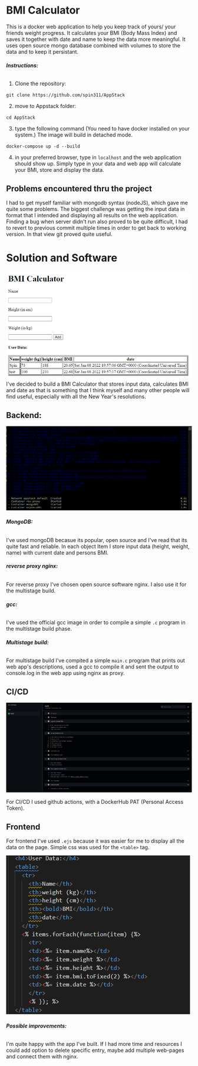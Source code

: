 # BMI Calculator
This is a docker web application to help you keep track of yours/ your friends weight progress.
 It calculates your BMI (Body Mass Index) and saves it together with date and name to keep the data more meaningful.
 It uses open source mongo database combined with volumes to store the data and to keep it persistant.

###### **Instructions:**

1. Clone the repository:
```Shell 
git clone https://github.com/spin311/AppStack
```
2. move to Appstack folder:
```Shell 
cd AppStack
```

3. type the following command (You need to have docker installed on your system.) The image will build in detached mode.
```Shell 
docker-compose up -d --build
```
4. in your preferred browser, type in ```localhost``` and the web application should show up.
Simply type in your data and web app will calculate your BMI, store and display the data.

## Problems encountered thru the project

I had to get myself familiar with mongodb syntax (nodeJS), which gave me quite some problems. 
The biggest challenge was getting the input data in format that I intended and displaying all results on the web application.
Finding a bug when server didn't run also proved to be quite difficult, I had to revert to previous commit multiple times in order to get back to working version. In that view git proved quite useful.

# Solution and Software
![Solution](./pictures/Solution.png?raw=true "Solution")
I've decided to build a BMI Calculator that stores input data, calculates BMI and date as that is something that I think myself and many other people will find useful, especially with all the New Year's resolutions. 
## **Backend:**
![cmd](pictures/cmd.png?raw=true "cmd")
###### **MongoDB:**
I've used mongoDB becasue its popular, open source and I've read that its quite fast and reliable.
In each object Item I store input data (height, weight, name) with current date and persons BMI.

###### **reverse proxy nginx:**
For reverse proxy I've chosen open source software nginx. I also use it for the multistage build.

###### **gcc:**
I've used the official gcc image in order to compile a simple ```.c``` program in the multistage build phase.

###### **Multistage build:**
For multistage build I've compited a simple ```main.c``` program that prints out web app's descriptions, used a gcc to compile it and sent the output to console.log in the web app using nginx as proxy.

## **CI/CD**
![CI/CD](./pictures/CICD.png?raw=true "CI/CD")

For CI/CD I used github actions, with a DockerHub PAT (Personal Access Token).

## **Frontend**
For frontend I've used ```.ejs``` because it was easier for me to display all the data on the page. 
Simple css was used for the ```<table>``` tag.
<br>

![Frontend](pictures/Frontend.png?raw=true "Frontend")

###### **Possible improvements:**
I'm quite happy with the app I've built. If I had more time and resources I could add option to delete specific entry, maybe add multiple web-pages and connect them with nginx. 
